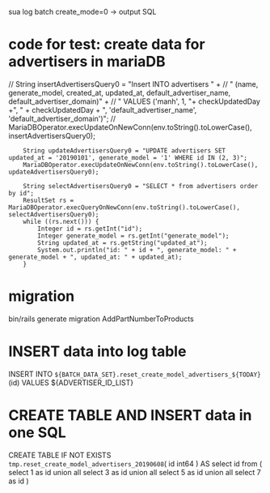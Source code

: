 sua log batch create_mode=0
->
output SQL


# code for test: create data for advertisers in mariaDB
//        String insertAdvertisersQuery0 = "Insert INTO  advertisers " +
//                "         (name, generate_model, created_at, updated_at, default_advertiser_name, default_advertiser_domain)" +
//                " VALUES ('manh', 1, "+ checkUpdatedDay +", " + checkUpdatedDay + ", 'default_advertiser_name', 'default_advertiser_domain')";
//        MariaDBOperator.execUpdateOnNewConn(env.toString().toLowerCase(), insertAdvertisersQuery0);


        String updateAdvertisersQuery0 = "UPDATE advertisers SET updated_at = '20190101', generate_model = '1' WHERE id IN (2, 3)";
        MariaDBOperator.execUpdateOnNewConn(env.toString().toLowerCase(), updateAdvertisersQuery0);

        String selectAdvertisersQuery0 = "SELECT * from advertisers order by id";
        ResultSet rs = MariaDBOperator.execQueryOnNewConn(env.toString().toLowerCase(), selectAdvertisersQuery0);
        while ((rs.next())) {
            Integer id = rs.getInt("id");
            Integer generate_model = rs.getInt("generate_model");
            String updated_at = rs.getString("updated_at");
            System.out.println("id: " + id + ", generate_model: " + generate_model + ", updated_at: " + updated_at);
        }

# migration
bin/rails generate migration AddPartNumberToProducts


# INSERT data into log table
INSERT INTO
  `${BATCH_DATA_SET}.reset_create_model_advertisers_${TODAY}` (id)
VALUES
  ${ADVERTISER_ID_LIST}

# CREATE TABLE AND INSERT data in one SQL
CREATE TABLE IF NOT EXISTS
  `tmp.reset_create_model_advertisers_20190608`( id int64 )
AS   select id from (
    select 1 as id  union all
    select 3 as id  union all
    select 5 as id  union all
    select 7 as id
  )
